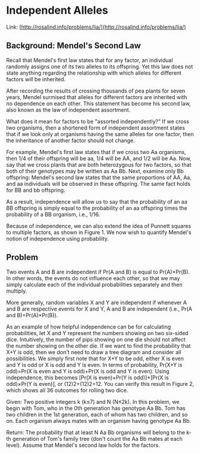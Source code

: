 # Independent Alleles

Link: [http://rosalind.info/problems/lia/](http://rosalind.info/problems/lia/)

## Background: Mendel's Second Law

Recall that Mendel's first law states that for any factor, an individual randomly assigns one of its two alleles to its offspring. Yet this law does not state anything regarding the relationship with which alleles for different factors will be inherited.

After recording the results of crossing thousands of pea plants for seven years, Mendel surmised that alleles for different factors are inherited with no dependence on each other. This statement has become his second law, also known as the law of independent assortment.

What does it mean for factors to be "assorted independently?" If we cross two organisms, then a shortened form of independent assortment states that if we look only at organisms having the same alleles for one factor, then the inheritance of another factor should not change.

For example, Mendel's first law states that if we cross two Aa organisms, then 1/4 of their offspring will be aa, 1/4 will be AA, and 1/2 will be Aa. Now, say that we cross plants that are both heterozygous for two factors, so that both of their genotypes may be written as Aa Bb. Next, examine only Bb offspring: Mendel's second law states that the same proportions of AA, Aa, and aa individuals will be observed in these offspring. The same fact holds for BB and bb offspring.

As a result, independence will allow us to say that the probability of an aa BB offspring is simply equal to the probability of an aa offspring times the probability of a BB organism, i.e., 1/16.

Because of independence, we can also extend the idea of Punnett squares to multiple factors, as shown in Figure 1. We now wish to quantify Mendel's notion of independence using probability.

## Problem

Two events A and B are independent if Pr(A and B) is equal to Pr(A)×Pr(B). In other words, the events do not influence each other, so that we may simply calculate each of the individual probabilities separately and then multiply.

More generally, random variables X and Y are independent if whenever A and B are respective events for X and Y, A and B are independent (i.e., Pr(A and B)=Pr(A)×Pr(B)).

As an example of how helpful independence can be for calculating probabilities, let X and Y represent the numbers showing on two six-sided dice. Intuitively, the number of pips showing on one die should not affect the number showing on the other die. If we want to find the probability that X+Y is odd, then we don't need to draw a tree diagram and consider all possibilities. We simply first note that for X+Y to be odd, either X is even and Y is odd or X is odd and Y is even. In terms of probability, Pr(X+Y is odd)=Pr(X is even and Y is odd)+Pr(X is odd and Y is even). Using independence, this becomes [Pr(X is even)×Pr(Y is odd)]+[Pr(X is odd)×Pr(Y is even)], or (12)2+(12)2=12. You can verify this result in Figure 2, which shows all 36 outcomes for rolling two dice.

Given: Two positive integers k (k≤7) and N (N≤2k). In this problem, we begin with Tom, who in the 0th generation has genotype Aa Bb. Tom has two children in the 1st generation, each of whom has two children, and so on. Each organism always mates with an organism having genotype Aa Bb.

Return: The probability that at least N Aa Bb organisms will belong to the k-th generation of Tom's family tree (don't count the Aa Bb mates at each level). Assume that Mendel's second law holds for the factors.